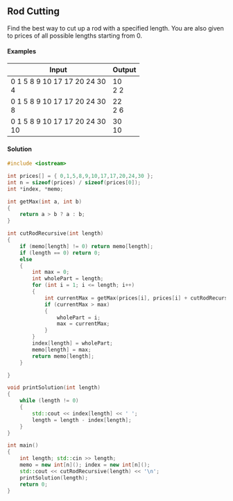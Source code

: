 ## Rod Cutting
Find the best way to cut up a rod with a specified length. You are also given to prices of all possible lengths starting from 0.
#### Examples
Input|	Output
-|-
0 1 5 8 9 10 17 17 20 24 30<br>4|	10<br>2 2
0 1 5 8 9 10 17 17 20 24 30<br>8|	22<br>2 6
0 1 5 8 9 10 17 17 20 24 30<br>10|	30<br>10

#### Solution
```cpp
#include <iostream>

int prices[] = { 0,1,5,8,9,10,17,17,20,24,30 };
int n = sizeof(prices) / sizeof(prices[0]);
int *index, *memo;

int getMax(int a, int b)
{
	return a > b ? a : b;
}

int cutRodRecursive(int length)
{
	if (memo[length] != 0) return memo[length];
	if (length == 0) return 0;
	else
	{
		int max = 0;
		int wholePart = length;
		for (int i = 1; i <= length; i++)
		{
			int currentMax = getMax(prices[i], prices[i] + cutRodRecursive(length - i));
			if (currentMax > max)
			{
				wholePart = i;
				max = currentMax;
			}
		}
		index[length] = wholePart;
		memo[length] = max;
		return memo[length];
	}

}

void printSolution(int length)
{
	while (length != 0)
	{
		std::cout << index[length] << ' ';
		length = length - index[length];
	}
}

int main()
{
	int length; std::cin >> length;
	memo = new int[n](); index = new int[n]();
	std::cout << cutRodRecursive(length) << '\n';
	printSolution(length);
	return 0;
}
```
